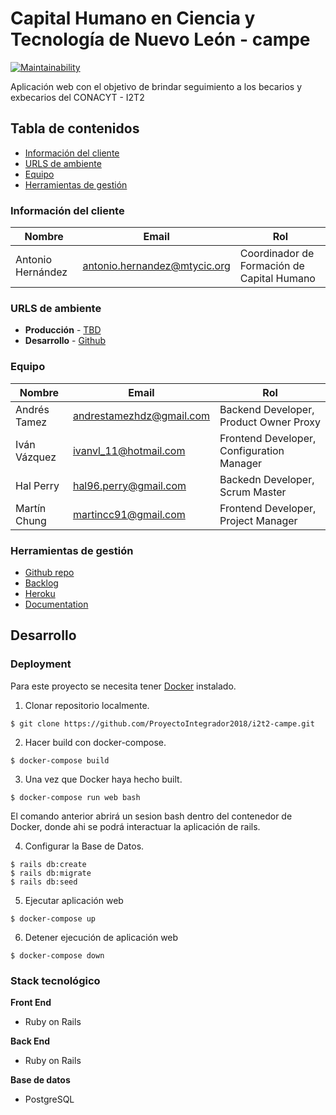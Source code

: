 # Capital Humano en Ciencia y Tecnología de Nuevo León - campe

[![Maintainability](https://api.codeclimate.com/v1/badges/a20bb0138b3bf93ddd16/maintainability)](https://codeclimate.com/github/ProyectoIntegrador2018/i2t2-campe/maintainability)

Aplicación web con el objetivo de brindar seguimiento a los becarios y exbecarios del CONACYT - I2T2

## Tabla de contenidos

* [Información del cliente](#información-del-cliente)
* [URLS de ambiente](#urls-de-ambiente)
* [Equipo](#equipo)
* [Herramientas de gestión](herramientas-de-gestión)



### Información del cliente

| Nombre               | Email             | Rol |
| ------------------ | ----------------- | ---- |
| Antonio Hernández | antonio.hernandez@mtycic.org | Coordinador de Formación de Capital Humano  |


### URLS de ambiente

* **Producción** - [TBD](TBD)
* **Desarrollo** - [Github](https://github.com/ProyectoIntegrador2018/i2t2-campe)

### Equipo

| Nombre           | Email             | Rol        |
| -------------- | ----------------- | ----------- |
| Andrés Tamez | andrestamezhdz@gmail.com | Backend Developer, Product Owner Proxy |
| Iván Vázquez | ivanvl_11@hotmail.com | Frontend Developer, Configuration Manager |
| Hal Perry | hal96.perry@gmail.com | Backedn Developer, Scrum Master|
| Martín Chung | martincc91@gmail.com | Frontend Developer, Project Manager |


### Herramientas de gestión

* [Github repo](https://github.com/)
* [Backlog]()
* [Heroku](https://crowdfront-staging.herokuapp.com/)
* [Documentation](https://drive.com)

## Desarrollo

### Deployment
Para este proyecto se necesita tener [Docker](https://docker.com) instalado.

1. Clonar repositorio localmente.
```shell
$ git clone https://github.com/ProyectoIntegrador2018/i2t2-campe.git
```

2. Hacer build con docker-compose.
```shell
$ docker-compose build
```

3. Una vez que Docker haya hecho built.
```shell
$ docker-compose run web bash
```

El comando anterior abrirá un sesion bash dentro del contenedor de Docker, donde ahi se podrá interactuar la aplicación de rails.

4. Configurar la Base de Datos.

```shell
$ rails db:create
$ rails db:migrate
$ rails db:seed
```

5. Ejecutar aplicación web
```shell
$ docker-compose up
```

6. Detener ejecución de aplicación web
```shell
$ docker-compose down
```
### Stack tecnológico
**Front End**
* Ruby on Rails

**Back End**
* Ruby on Rails

**Base de datos**
* PostgreSQL

